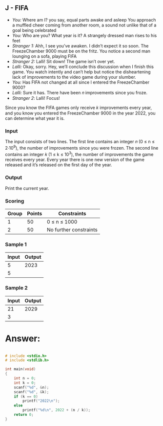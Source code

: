 ## J - FIFA

- *You:* Where am I? you say, equal parts awake and asleep
You approach a muffled cheer coming from another room, a sound not unlike that of a goal being celebrated
- *You:* Who are you? What year is it?
A strangely dressed man rises to his feet
- *Stranger 1:* Ahh, I see you’ve awaken. I didn’t expect it so soon. The FreezeChamber 9000 must be on the fritz.
You notice a second man lounging on a sofa, playing FIFA
- *Stranger 2:* Lalli! Sit down! The game isn’t over yet.
- *Lalli:* Okay, sorry. Hey, we’ll conclude this discussion when I finish this game. You watch intently and can’t help but notice the disheartening lack of improvements to the video game during your slumber.
- *You:* Has FIFA not changed at all since I entered the FreezeChamber 9000?
- *Lalli:* Sure it has. There have been  𝑛 improvements since you froze.
- *Stranger 2*: Lalli! Focus!

Since you know the FIFA games only receive 𝑘 improvements every year, and you know you entered the FreezeChamber 9000 in the year 2022, you can determine what year it is.

### Input

The input consists of two lines. The first line contains an integer 𝑛 (0 ≤ n ≤ 2⋅10<sup>9</sup>), the number of improvements since you were frozen. The second line contains an integer 𝑘 (1 ≤ k ≤ 10<sup>3</sup>), the number of improvements the game receives every year. Every year there is one new version of the game released and it’s released on the first day of the year.

### Output

Print the current year.

### Scoring

| Group            | Points         | Constraints            |
| ---------------- | -------------- | ---------------------- |
| 1                | 50             | 0 ≤ n ≤ 1000           |
| 2                | 50             | No further constraints |

### Sample 1

| Input            | Output         |
| ---------------- | -------------- |
| 5                | 2023           |
| 5                |                |

### Sample 2

| Input            | Output         |
| ---------------- | -------------- |
| 21               | 2029           |
| 3                |                |

# Answer:

```c

# include <stdio.h>
# include <stdlib.h>

int main(void)
{
	int n = 0;
	int k = 0;
	scanf("%d", &n);
	scanf("%d", &k);
	if (k == 0)
		printf("2022\n");
	else
		printf("%d\n", 2022 + (n / k));
	return 0;
}
```
